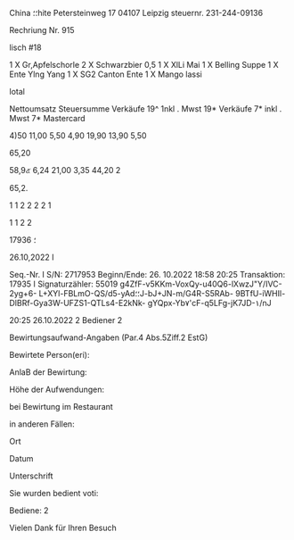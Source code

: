 China ؛؛hite
Petersteinweg  17
04107  Leipzig
steuernr.  231-244-09136

Rechriung  Nr.  915

lisch  #18

1  X  Gr,Apfelschorle
2  X  Schwarzbier  0,5
1  X  XlLi  Mai
1  X  Belling  Suppe
1  X  Ente  Ylng  Yang
1  X  SG2  Canton  Ente
1  X  Mango  lassi

lotal

Nettoumsatz
Steuersumme
Verkäufe 19^ 1nkl .
Mwst 19*
Verkäufe 7* inkl .
Mwst 7*
Mastercard

4)50
11,00
5,50
4,90
19,90
13,90
5,50

65,20

58,9๕
6,24
21,00
3,35
44,20
2

65,2.

1
1
2
2
2
2
1

1
1
2
2

17936  ؛

26.10,2022 ا

Seq.-Nr.
I  S/N:  2717953
Beginn/Ende:  26. 10.2022  18:58
20:25
Transaktion:  17935
ا  Signaturzähler:  55019
g4ZfF-v5KKm-VoxQy-u40Q6-lXwzJ"Y/IVC-2yg+6-
L+XYl-FBLmO-QS/d5-yAd؛؛J-bJ+JN-m/G4R-S5RAb-
9BTfU-iWHIl-DlBRf-Gya3W-UFZS1-QTLs4-E2kNk-
gYQpx-Yb٧'cF-q5LFg-jK7JD-١/nJ

20:25  26.10.2022  2  Bediener  2

Bewirtungsaufwand-Angaben
(Par.4  Abs.5Ziff.2  EstG)

Bewirtete  Person(eri):

AnlaB  der  Bewirtung:

Höhe  der  Aufwendungen:

bei  Bewirtung  im  Restaurant

in  anderen  Fällen:

Ort

Datum

Unterschrift

Sie  wurden  bedient  voti:

Bediene:  2

Vielen  Dank  für  Ihren  Besuch

